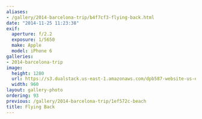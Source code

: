 ```yaml
---
aliases:
- /gallery/2014-barcelona-trip/b4f7cf3-flying-back.html
date: "2014-11-25 11:23:38"
exif:
  aperture: f/2.2
  exposure: 1/5650
  make: Apple
  model: iPhone 6
galleries:
- 2014-barcelona-trip
image:
  height: 1280
  url: https://s3.dualstack.us-east-1.amazonaws.com/dpb587-website-us-east-1/asset/gallery/2014-barcelona-trip/b4f7cf3-flying-back~1280.jpg
  width: 960
layout: gallery-photo
ordering: 93
previous: /gallery/2014-barcelona-trip/1ef572c-beach
title: Flying Back
---
```

